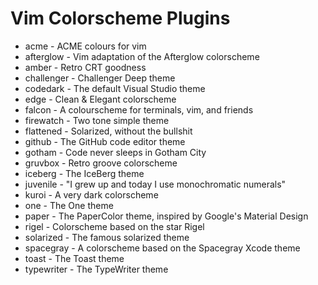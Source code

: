 # Vim Colorscheme Plugins

* acme - ACME colours for vim
* afterglow - Vim adaptation of the Afterglow colorscheme
* amber - Retro CRT goodness
* challenger - Challenger Deep theme
* codedark - The default Visual Studio theme
* edge - Clean & Elegant colorscheme
* falcon - A colourscheme for terminals, vim, and friends
* firewatch - Two tone simple theme
* flattened - Solarized, without the bullshit
* github - The GitHub code editor theme
* gotham - Code never sleeps in Gotham City
* gruvbox - Retro groove colorscheme
* iceberg - The IceBerg theme
* juvenile - "I grew up and today I use monochromatic numerals"
* kuroi - A very dark colorscheme
* one - The One theme
* paper - The PaperColor theme, inspired by Google's Material Design
* rigel - Colorscheme based on the star Rigel
* solarized - The famous solarized theme
* spacegray - A colorscheme based on the Spacegray Xcode theme
* toast - The Toast theme
* typewriter - The TypeWriter theme
